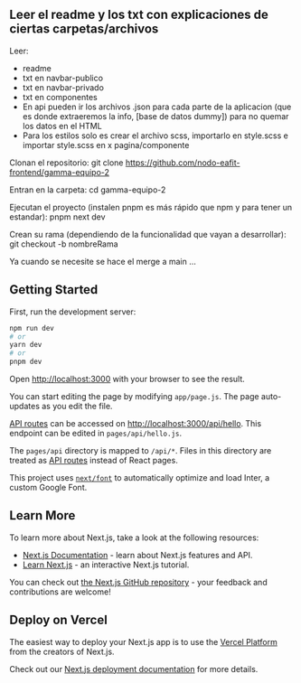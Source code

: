 ## Leer el readme y los txt con explicaciones de ciertas carpetas/archivos

Leer:

- readme
- txt en navbar-publico
- txt en navbar-privado
- txt en componentes
- En api pueden ir los archivos .json para cada parte de la aplicacion (que es donde extraeremos la info, [base de datos dummy]) para no quemar los datos en el HTML
- Para los estilos solo es crear el archivo scss, importarlo en style.scss e importar style.scss en x pagina/componente

Clonan el repositorio: git clone https://github.com/nodo-eafit-frontend/gamma-equipo-2

Entran en la carpeta: cd gamma-equipo-2

Ejecutan el proyecto (instalen pnpm es más rápido que npm y para tener un estandar): pnpm next dev

Crean su rama (dependiendo de la funcionalidad que vayan a desarrollar): git checkout -b nombreRama

Ya cuando se necesite se hace el merge a main
...

## Getting Started

First, run the development server:

```bash
npm run dev
# or
yarn dev
# or
pnpm dev
```

Open [http://localhost:3000](http://localhost:3000) with your browser to see the result.

You can start editing the page by modifying `app/page.js`. The page auto-updates as you edit the file.

[API routes](https://nextjs.org/docs/api-routes/introduction) can be accessed on [http://localhost:3000/api/hello](http://localhost:3000/api/hello). This endpoint can be edited in `pages/api/hello.js`.

The `pages/api` directory is mapped to `/api/*`. Files in this directory are treated as [API routes](https://nextjs.org/docs/api-routes/introduction) instead of React pages.

This project uses [`next/font`](https://nextjs.org/docs/basic-features/font-optimization) to automatically optimize and load Inter, a custom Google Font.

## Learn More

To learn more about Next.js, take a look at the following resources:

- [Next.js Documentation](https://nextjs.org/docs) - learn about Next.js features and API.
- [Learn Next.js](https://nextjs.org/learn) - an interactive Next.js tutorial.

You can check out [the Next.js GitHub repository](https://github.com/vercel/next.js/) - your feedback and contributions are welcome!

## Deploy on Vercel

The easiest way to deploy your Next.js app is to use the [Vercel Platform](https://vercel.com/new?utm_medium=default-template&filter=next.js&utm_source=create-next-app&utm_campaign=create-next-app-readme) from the creators of Next.js.

Check out our [Next.js deployment documentation](https://nextjs.org/docs/deployment) for more details.
